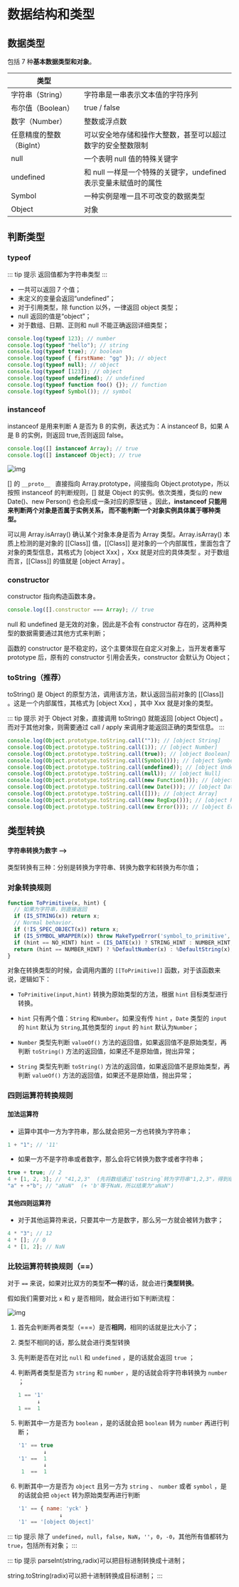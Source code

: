 # 数据结构和类型

## 数据类型

包括 7 种**基本数据类型和对象**。

| 类型                     |                                                                  |
| ------------------------ | ---------------------------------------------------------------- |
| 字符串（String）         | 字符串是一串表示文本值的字符序列                                 |
| 布尔值（Boolean）        | true / false                                                     |
| 数字（Number）           | 整数或浮点数                                                     |
| 任意精度的整数（BigInt） | 可以安全地存储和操作大整数，甚至可以超过数字的安全整数限制       |
| null                     | 一个表明 null 值的特殊关键字                                     |
| undefined                | 和 null 一样是一个特殊的关键字，undefined 表示变量未赋值时的属性 |
| Symbol                   | 一种实例是唯一且不可改变的数据类型                               |
| Object                   | 对象                                                             |

## 判断类型

### typeof

::: tip 提示
返回值都为字符串类型
:::

- 一共可以返回 7 个值；
- 未定义的变量会返回“undefined”；
- 对于引用类型，除 function 以外，一律返回 object 类型；
- null 返回的值是“object”；
- 对于数组、日期、正则和 null 不能正确返回详细类型；

```js
console.log(typeof 123); // number
console.log(typeof "hello"); // string
console.log(typeof true); // boolean
console.log(typeof { firstName: "gg" }); // object
console.log(typeof null); // object
console.log(typeof [123]); // object
console.log(typeof undefined); // undefined
console.log(typeof function foo() {}); // function
console.log(typeof Symbol()); // symbol
```

### instanceof

instanceof 是用来判断 A 是否为 B 的实例，表达式为：A instanceof B，如果 A 是 B 的实例，则返回 true,否则返回 false。

```js
console.log([] instanceof Array); // true
console.log([] instanceof Object); // true
```

![img](/images/javascript/2-1-原型链.png)

[] 的 `__proto__ ` 直接指向 Array.prototype，间接指向 Object.prototype，所以按照 instanceof 的判断规则，[] 就是 Object 的实例。依次类推，类似的 new Date()、new Person() 也会形成一条对应的原型链 。因此，**instanceof 只能用来判断两个对象是否属于实例关系， 而不能判断一个对象实例具体属于哪种类型。**

可以用 Array.isArray() 确认某个对象本身是否为 Array 类型。Array.isArray() 本质上检测的是对象的 [[Class]] 值，[[Class]] 是对象的一个内部属性，里面包含了对象的类型信息，其格式为 [object Xxx] ，Xxx 就是对应的具体类型 。对于数组而言，[[Class]] 的值就是 [object Array] 。

### constructor

constructor 指向构造函数本身。

```js
console.log([].constructor === Array); // true
```

null 和 undefined 是无效的对象，因此是不会有 constructor 存在的，这两种类型的数据需要通过其他方式来判断；

函数的 constructor 是不稳定的，这个主要体现在自定义对象上，当开发者重写 prototype 后，原有的 constructor 引用会丢失，constructor 会默认为 Object；

### toString（推荐）

toString() 是 Object 的原型方法，调用该方法，默认返回当前对象的 [[Class]] 。这是一个内部属性，其格式为 [object Xxx] ，其中 Xxx 就是对象的类型。

::: tip 提示
对于 Object 对象，直接调用 toString() 就能返回 [object Object] 。而对于其他对象，则需要通过 call / apply 来调用才能返回正确的类型信息。
:::

```js
console.log(Object.prototype.toString.call("")); // [object String]
console.log(Object.prototype.toString.call(1)); // [object Number]
console.log(Object.prototype.toString.call(true)); // [object Boolean]
console.log(Object.prototype.toString.call(Symbol())); // [object Symbol]
console.log(Object.prototype.toString.call(undefined)); // [object Undefined]
console.log(Object.prototype.toString.call(null)); // [object Null]
console.log(Object.prototype.toString.call(new Function())); // [object Function]
console.log(Object.prototype.toString.call(new Date())); // [object Date]
console.log(Object.prototype.toString.call([])); // [object Array]
console.log(Object.prototype.toString.call(new RegExp())); // [object RegExp]
console.log(Object.prototype.toString.call(new Error())); // [object Error]
```

## 类型转换

#### 字符串转换为数字 -->

类型转换有三种：分别是转换为字符串、转换为数字和转换为布尔值；

### 对象转换规则

```js
function ToPrimitive(x, hint) {
  // 如果为字符串，则直接返回
  if (IS_STRING(x)) return x;
  // Normal behavior.
  if (!IS_SPEC_OBJECT(x)) return x;
  if (IS_SYMBOL_WRAPPER(x)) throw MakeTypeError('symbol_to_primitive', []);
  if (hint == NO_HINT) hint = (IS_DATE(x)) ? STRING_HINT : NUMBER_HINT;
  return (hint == NUMBER_HINT) ? %DefaultNumber(x) : %DefaultString(x);
}
```

对象在转换类型的时候，会调用内置的 `[[ToPrimitive]]` 函数，对于该函数来说，逻辑如下：

- `ToPrimitive(input,hint)` 转换为原始类型的方法，根据 `hint` 目标类型进行转换。

- `hint` 只有两个值：`String` 和`Number`。如果没有传 `hint` ，`Date` 类型的 `input` 的 `hint` 默认为 `String`,其他类型的 `input` 的 `hint` 默认为`Number`；

- `Number` 类型先判断 `valueOf()` 方法的返回值，如果返回值不是原始类型，再判断 `toString()` 方法的返回值，如果还不是原始值，抛出异常；
- `String` 类型先判断 `toString()` 方法的返回值，如果返回值不是原始类型，再判断 `valueOf()` 方法的返回值，如果还不是原始值，抛出异常；

### 四则运算符转换规则

#### 加法运算符

- 运算中其中一方为字符串，那么就会把另一方也转换为字符串；

```js
1 + "1"; // '11'
```

- 如果一方不是字符串或者数字，那么会将它转换为数字或者字符串；

```js
true + true; // 2
4 + [1, 2, 3]; // "41,2,3"  (先将数组通过`toString`转为字符串"1,2,3"，得到结果"41,2,3")
"a" + +"b"; // "aNaN"  (+ 'b'等于NaN，所以结果为"aNaN")
```

#### 其他四则运算符

- 对于其他运算符来说，只要其中一方是数字，那么另一方就会被转为数字；

```js
4 * "3"; // 12
4 * []; // 0
4 * [1, 2]; // NaN
```

### 比较运算符转换规则（==）

对于 `==` 来说，如果对比双方的类型**不一样**的话，就会进行**类型转换**。

假如我们需要对比 `x` 和 `y` 是否相同，就会进行如下判断流程：

![img](/images/javascript/2-2-比较运算符流程图.png)

1. 首先会判断两者类型（===）是否**相同**，相同的话就是比大小了；

2. 类型不相同的话，那么就会进行类型转换

3. 先判断是否在对比 `null` 和 `undefined` ，是的话就会返回 `true` ；

4. 判断两者类型是否为 `string` 和 `number` ，是的话就会将字符串转换为 `number` ；

   ```js
   1 == '1'
         ↓
   1 ==  1
   ```

5. 判断其中一方是否为 `boolean` ，是的话就会把 `boolean` 转为 `number` 再进行判断；

   ```js
   '1' == true
           ↓
   '1' ==  1
           ↓
    1  ==  1
   ```

6. 判断其中一方是否为 `object` 且另一方为 `string` 、 `number` 或者 `symbol` ，是的话就会把 `object` 转为原始类型再进行判断

   ```js
   '1' == { name: 'yck' }
                ↓
   '1' == '[object Object]'
   ```

::: tip 提示
除了 `undefined`，`null`，`false`，`NaN`，`''`，`0`，`-0`，其他所有值都转为 `true`，包括所有对象；
:::

::: tip 提示
parseInt(string,radix)可以把目标进制转换成十进制；

string.toString(radix)可以把十进制转换成目标进制；
:::